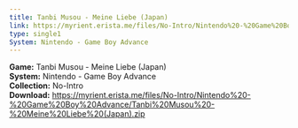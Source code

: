 ```yaml
---
title: Tanbi Musou - Meine Liebe (Japan)
link: https://myrient.erista.me/files/No-Intro/Nintendo%20-%20Game%20Boy%20Advance/Tanbi%20Musou%20-%20Meine%20Liebe%20(Japan).zip
type: single1
System: Nintendo - Game Boy Advance
---
```

<b>Game:</b> Tanbi Musou - Meine Liebe (Japan)<br>
<b>System:</b> Nintendo - Game Boy Advance<br>
<b>Collection:</b> No-Intro<br>
<b>Download:</b> https://myrient.erista.me/files/No-Intro/Nintendo%20-%20Game%20Boy%20Advance/Tanbi%20Musou%20-%20Meine%20Liebe%20(Japan).zip